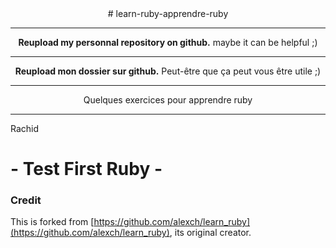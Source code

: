 <center>
# learn-ruby-apprendre-ruby

-------------

**Reupload my personnal repository on github.**
maybe it can be helpful ;)

-------------

**Reupload mon dossier sur github.**
Peut-être que ça peut vous être utile ;)

-------------
Quelques exercices pour apprendre ruby

-------------


</center>

Rachid


# - Test First Ruby -

### Credit

This is forked from [https://github.com/alexch/learn_ruby](https://github.com/alexch/learn_ruby), its original creator.
